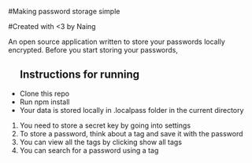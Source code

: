 #Making password storage simple

#Created with <3 by Naing 

An open source application written to store your passwords locally encrypted.
Before you start storing your passwords,
<ul>
  <h2>Instructions for running</h2>
  <li>Clone this repo</li>
  <li>Run npm install</li>
  <li>Your data is stored locally in .localpass folder in the current directory</li>
</ul>

<ol>
  <li> You need to store a secret key by going into settings</li>
  <li> To store a password, think about a tag and save it with the password</li>
  <li> You can view all the tags by clicking show all tags</li>
  <li> You can search for a password using a tag</li>
</ol>

